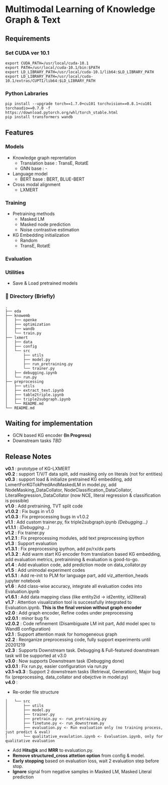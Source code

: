 # Multimodal Learning of Knowledge Graph & Text

## Requirements
### Set CUDA ver 10.1
~~~
export CUDA_PATH=/usr/local/cuda-10.1
export PATH=/usr/local/cuda-10.1/bin:$PATH
export LD_LIBRARY_PATH=/usr/local/cuda-10.1/lib64:$LD_LIBRARY_PATH
export LD_LIBRARY_PATH=/usr/local/cuda-10.1/extras/CUPTI/lib64:$LD_LIBRARY_PATH
~~~

### Python Labraries
~~~
pip install --upgrade torch==1.7.0+cu101 torchvision==0.8.1+cu101 torchaudio==0.7.0 -f https://download.pytorch.org/whl/torch_stable.html
pip install transformers wandb
~~~

## Features

### Models
+ Knowledge graph reprentation
  + Translation base : TransE, RotatE
  + GNN base : -
+ Language model
  + BERT base : BERT, BLUE-BERT
+ Cross modal alignment
  + LXMERT

### Training
+ Pretraining methods
  + Masked LM 
  + Masked node prediction
  + Noise contrastive estimation
+ KG Embedding initialization
  + Random
  + TransE, RotatE

### Evaluation

### Utilities
+ Save & Load pretrained models

### :file_folder: Directory (Briefly)

```
.
├── eda
├── knowemb
│   ├── openke
│   ├── optimization
│   ├── wandb
│   └── train.py
├── lxmert
│   ├── data
│   ├── config
│   └── src
│       ├── utils
│       ├── model.py
│       ├── run_pretraining.py
│       └── trainer.py
│   ├── debugging.ipynb
│   └── run.py
├── preprocessing
│   ├── utils
│   ├── extract_text.ipynb
│   ├── table2triple.ipynb
│   ├── triple2subgraph.ipynb
│   └── README.md
└── README.md
```

## Waiting for implementation
+ GCN based KG encoder __(In Progress)__
+ Downstream tasks _TBD_

## Release Notes
__v0.1__ : prototype of KG-LXMERT\
__v0.2__ : support T/V/T data split, add masking only on literals (not for entities)\
__v0.3__ : support load & initialize pretrained KG embedding, add LxmertForKGTokPredAndMaskedLM in model.py, add NodeMasking_DataCollator, NodeClassification_DataCollator, LiteralRegression_DataCollator (now NCE, literal regression & classification is possible)\
__v1.0__ : Add pretraining, TVT split code\
__v1.0.2__ : Fix bugs in v1.0\
__v1.0.3__ : Fix preprocessing bugs in v1.0.2\
__v1.1__ : Add custom trainer.py, fix triple2subgraph.ipynb _(Debugging...)_\
__v1.1.1__ : _(Debugging...)_\
__v1.2__ : Fix trainer.py\
__v1.2.1__ : Fix preprocessing modules, add text preprocessing ipython\
__v1.3__ : Support evaluation\
__v1.3.1__ : Fix preprocessing ipython, add px/rx/dx parts\
__v1.3.2__ : Add warm start KG encoder from translation based KG embedding, add evaluation metrics, pretrainining & evaluation is good-to-go.\
__v1.4__ : Add evaluation code, add prediction mode on data_collator.py\
__v1.5__ : Add unimodal experiment codes\
__v1.5.1__ : Add re-init to PLM for language part, add viz_attention_heads jupyter notebook\
__v1.6__ : Add class-wise accuracy, integrate all evaluation codes into Evaluation.ipynb\
__v1.6.1__ : Add data mapping class (like entity2id -> id2entity, id2literal)\
__v1.7__ : Attention visualization tool is successfully integrated to Evaluation.ipynb. **This is the final version without graph encoder**\
__v2.0__ : Add graph encoder, Refine codes under preprocessing\
__v2.0.1__ : minor bug fix\
__v2.0.2__ : Code refinement (Disambiguate LM init part, Add model spec to WandB configuration)\
__v2.1__ : Support attention mask for homogeneous graph\
__v2.2__ : Reorganize preprocessing code, fully support experiments until 20201219\
__v2.3__ : Supports Downstream task. Debugging & Full-featured downstream task will be supported at v3.0\
__v3.0__ : Now supports Downstream task (Debugging done)\
__v3.0.1__ : Fix run.py, easier configuration via run.py\
__v3.1-v3.3__ : Support 2 downstream tasks (Retrieval, Generation), Major bug fix (preprocessing, data_collator and obejctive in model.py)\
__v4.0__ : 
+ Re-order file structure
```
│   └── src
│       ├── utils
│       ├── model.py
│       ├── trainer.py
│       ├── pretrain.py <- run_pretraining.py
│       ├── finetune.py <- run_downstream.py
│       ├── evaluation.py <- Run evaluation only (no training process, just predict & eval)
│       └── qualitative_evaulation.ipynb <- Evaluation.ipynb, only for qualitative evaluation
```
+ Add __Hits@k__ and __MRR__ to evaluation.py.
+ __Remove structured_cross attetion option__ from config & model.
+ __Early stopping__ based on evaluation loss, wait 2 evaluation step before stop.
+ __Ignore__ signal from negative samples in Masked LM, Masked Literal prediction


